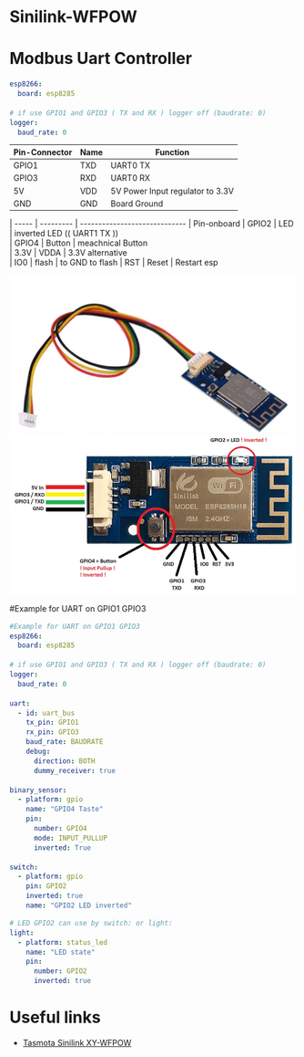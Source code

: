 # Sinilink-WFPOW
#  Modbus Uart Controller

```yaml
esp8266:
  board: esp8285

# if use GPIO1 and GPIO3 ( TX and RX ) logger off (baudrate: 0)
logger:
  baud_rate: 0
```


| Pin-Connector   | Name      | Function |
| ----- | --------- | ----------------------------- 
| GPIO1     | TXD       | UART0 TX
| GPIO3     | RXD       | UART0 RX  
| 5V        | VDD       | 5V Power Input regulator to 3.3V                          
| GND       | GND       | Board Ground

| ----- | --------- | ----------------------------- 
| Pin-onboard
| GPIO2     | LED       | inverted LED   (( UART1 TX ))            
| GPIO4     | Button    | meachnical Button                      
| 3.3V      | VDDA      | 3.3V alternative                      
| IO0       | flash     | to GND to flash
| RST       | Reset     | Restart esp



![alt text](src/docs/devices/cable.png "Image Hover Text")
![alt text](src/docs/devices/sinilink_XY-WFPOW_pinout.jpg "Image Hover Text")

#Example for UART on GPIO1 GPIO3
```yaml
#Example for UART on GPIO1 GPIO3
esp8266:
  board: esp8285

# if use GPIO1 and GPIO3 ( TX and RX ) logger off (baudrate: 0)
logger:
  baud_rate: 0

uart:
  - id: uart_bus
    tx_pin: GPIO1
    rx_pin: GPIO3
    baud_rate: BAUDRATE
    debug:
      direction: BOTH
      dummy_receiver: true

binary_sensor:
  - platform: gpio
    name: "GPIO4 Taste"
    pin:
      number: GPIO4
      mode: INPUT_PULLUP
      inverted: True
      
switch:
  - platform: gpio
    pin: GPIO2
    inverted: true
    name: "GPIO2 LED inverted"
```
```yaml
# LED GPIO2 can use by switch: or light:
light:
  - platform: status_led
    name: "LED state"
    pin:
      number: GPIO2
      inverted: true
```

# Useful links
*  [Tasmota Sinilink XY-WFPOW](https://templates.blakadder.com/sinilink_XY-WFPOW.html)
  
